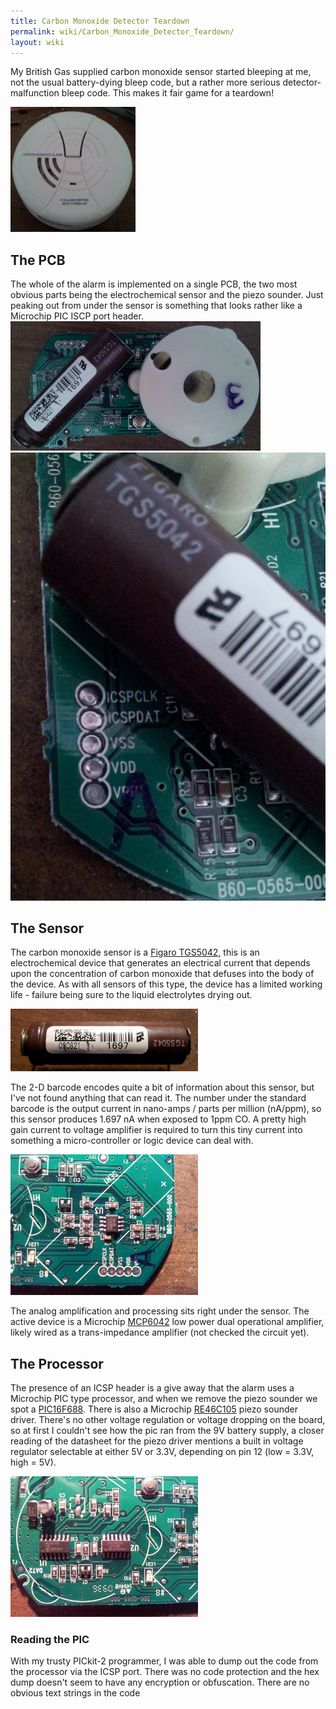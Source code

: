 ```yaml
---
title: Carbon Monoxide Detector Teardown
permalink: wiki/Carbon_Monoxide_Detector_Teardown/
layout: wiki
---
```


My British Gas supplied carbon monoxide sensor started bleeping at me,
not the usual battery-dying bleep code, but a rather more serious
detector-malfunction bleep code. This makes it fair game for a teardown!

<img src="Co-alarm-before.jpg" title="Co-alarm-before.jpg" alt="Co-alarm-before.jpg" width="200" height="200" />

  
  
  
  

The PCB  
---------

The whole of the alarm is implemented on a single PCB, the two most
obvious parts being the electrochemical sensor and the piezo sounder.
Just peaking out from under the sensor is something that looks rather
like a Microchip PIC ISCP port header.  
<img src="Co-alarm-pcb-front.jpg" title="fig:Co-alarm-pcb-front.jpg" alt="Co-alarm-pcb-front.jpg" width="400" />![](Co-alarm-ICSP-port.jpg "fig:Co-alarm-ICSP-port.jpg")

The Sensor
----------

The carbon monoxide sensor is a [Figaro
TGS5042](http://www.figarosensor.com/products/5042Dtl.pdf), this is an
electrochemical device that generates an electrical current that depends
upon the concentration of carbon monoxide that defuses into the body of
the device. As with all sensors of this type, the device has a limited
working life - failure being sure to the liquid electrolytes drying out.

<img src="Co-alarm-electrochemical-sensor.jpg" title="Co-alarm-electrochemical-sensor.jpg" alt="Co-alarm-electrochemical-sensor.jpg" width="300" />

The 2-D barcode encodes quite a bit of information about this sensor,
but I've not found anything that can read it. The number under the
standard barcode is the output current in nano-amps / parts per million
(nA/ppm), so this sensor produces 1.697 nA when exposed to 1ppm CO. A
pretty high gain current to voltage amplifier is required to turn this
tiny current into something a micro-controller or logic device can deal
with.

<img src="Co-alarm-analog-stage.jpg" title="Co-alarm-analog-stage.jpg" alt="Co-alarm-analog-stage.jpg" width="300" />

The analog amplification and processing sits right under the sensor. The
active device is a Microchip
[MCP6042](http://www.microchip.com/wwwproducts/Devices.aspx?dDocName=en010444)
low power dual operational amplifier, likely wired as a trans-impedance
amplifier (not checked the circuit yet).

The Processor
-------------

The presence of an ICSP header is a give away that the alarm uses a
Microchip PIC type processor, and when we remove the piezo sounder we
spot a
[PIC16F688](http://ww1.microchip.com/downloads/en/DeviceDoc/41203E.pdf).
There is also a Microchip
[RE46C105](http://ww1.microchip.com/downloads/en/devicedoc/22167a.pdf)
piezo sounder driver. There's no other voltage regulation or voltage
dropping on the board, so at first I couldn't see how the pic ran from
the 9V battery supply, a closer reading of the datasheet for the piezo
driver mentions a built in voltage regulator selectable at either 5V or
3.3V, depending on pin 12 (low = 3.3V, high = 5V).

<img src="Co-alarm-pic-and-piezo-driver.jpg" title="Piezo sounder driver - left and PIC16F688 right" alt="Piezo sounder driver - left and PIC16F688 right" width="300" />

### Reading the PIC

With my trusty PICkit-2 programmer, I was able to dump out the code from
the processor via the ICSP port. There was no code protection and the
hex dump doesn't seem to have any encryption or obfuscation. There are
no obvious text strings in the code

